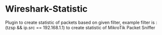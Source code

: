 # Wireshark-Statistic
Plugin to create statistic of packets based on given filter, example filter is : (tzsp &amp;&amp; ip.src == 192.168.1.1) to create statistic of MikroTik Packet Sniffer
